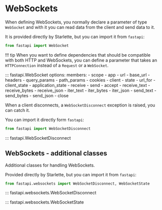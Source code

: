 # WebSockets

When defining WebSockets, you normally declare a parameter of type `WebSocket` and with it you can read data from the client and send data to it.

It is provided directly by Starlette, but you can import it from `fastapi`:

```python
from fastapi import WebSocket
```

!!! tip
    When you want to define dependencies that should be compatible with both HTTP and WebSockets, you can define a parameter that takes an `HTTPConnection` instead of a `Request` or a `WebSocket`.

::: fastapi.WebSocket
    options:
        members:
            - scope
            - app
            - url
            - base_url
            - headers
            - query_params
            - path_params
            - cookies
            - client
            - state
            - url_for
            - client_state
            - application_state
            - receive
            - send
            - accept
            - receive_text
            - receive_bytes
            - receive_json
            - iter_text
            - iter_bytes
            - iter_json
            - send_text
            - send_bytes
            - send_json
            - close

When a client disconnects, a `WebSocketDisconnect` exception is raised, you can catch it.

You can import it directly form `fastapi`:

```python
from fastapi import WebSocketDisconnect
```

::: fastapi.WebSocketDisconnect

## WebSockets - additional classes

Additional classes for handling WebSockets.

Provided directly by Starlette, but you can import it from `fastapi`:

```python
from fastapi.websockets import WebSocketDisconnect, WebSocketState
```

::: fastapi.websockets.WebSocketDisconnect

::: fastapi.websockets.WebSocketState
